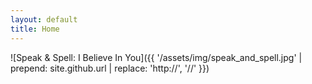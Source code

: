 ```yaml
---
layout: default
title: Home
---
```


![Speak & Spell: I Believe In You]({{ '/assets/img/speak_and_spell.jpg' | prepend: site.github.url | replace: 'http://', '//' }})